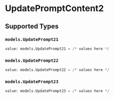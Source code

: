 # UpdatePromptContent2


## Supported Types

### `models.UpdatePrompt21`

```python
value: models.UpdatePrompt21 = /* values here */
```

### `models.UpdatePrompt22`

```python
value: models.UpdatePrompt22 = /* values here */
```

### `models.UpdatePrompt23`

```python
value: models.UpdatePrompt23 = /* values here */
```

